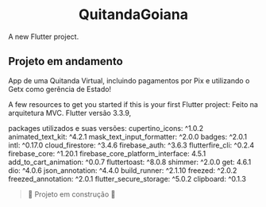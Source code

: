 <h1 align="center">QuitandaGoiana</h1>

A new Flutter project.

## Projeto em andamento

 App de uma Quitanda Virtual, incluindo pagamentos por Pix e utilizando o Getx como gerência de Estado!

A few resources to get you started if this is your first Flutter project:
Feito na arquitetura MVC.
Flutter versão 3.3.9,

packages utilizados e suas versões:
cupertino_icons: ^1.0.2 
  animated_text_kit: ^4.2.1 
  mask_text_input_formatter: ^2.0.0
  badges: ^2.0.1
  intl: ^0.17.0
  cloud_firestore: ^3.4.6
  firebase_auth: ^3.6.3
  flutterfire_cli: ^0.2.4
  firebase_core: ^1.20.1
  firebase_core_platform_interface: 4.5.1
  add_to_cart_animation: ^0.0.7
  fluttertoast: ^8.0.8
  shimmer: ^2.0.0
  get: 4.6.1
  dio: ^4.0.6
  json_annotation: ^4.4.0
  build_runner: ^2.1.10
  freezed: ^2.0.2
  freezed_annotation: ^2.0.1
  flutter_secure_storage: ^5.0.2
  clipboard: ^0.1.3



> :construction: Projeto em construção :construction:
